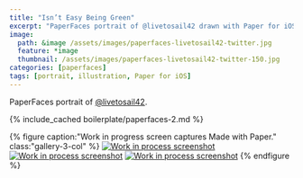 ```yaml
---
title: "Isn’t Easy Being Green"
excerpt: "PaperFaces portrait of @livetosail42 drawn with Paper for iOS on an iPad."
image: 
  path: &image /assets/images/paperfaces-livetosail42-twitter.jpg 
  feature: *image
  thumbnail: /assets/images/paperfaces-livetosail42-twitter-150.jpg
categories: [paperfaces]
tags: [portrait, illustration, Paper for iOS]
---
```


PaperFaces portrait of [@livetosail42](https://twitter.com/livetosail42).

{% include_cached boilerplate/paperfaces-2.md %}

{% figure caption:"Work in progress screen captures Made with Paper." class:"gallery-3-col" %}
[![Work in process screenshot](/assets/images/paperfaces-livetosail42-process-1-600.jpg)](/assets/images/paperfaces-livetosail42-process-1-lg.jpg) [![Work in process screenshot](/assets/images/paperfaces-livetosail42-process-2-600.jpg)](/assets/images/paperfaces-livetosail42-process-2-lg.jpg) [![Work in process screenshot](/assets/images/paperfaces-livetosail42-process-3-600.jpg)](/assets/images/paperfaces-livetosail42-process-3-lg.jpg)
{% endfigure %}
